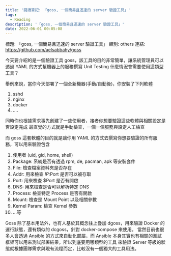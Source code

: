 ```yaml
---
title: '閱讀筆記: 「goss, 一個簡易且迅速的 server 驗證工具」'
tags:
  - Reading
description: '「goss, 一個簡易且迅速的 server 驗證工具」'
date: 2022-06-01 00:05:08
---
```


標題: 「goss, 一個簡易且迅速的 server 驗證工具」
類別: others
連結: https://github.com/aelsabbahy/goss

今天要介紹的是一個驗證工具 goss，該工具的目的非常簡單，讓系統管理員可以透過 YAML 的方式幫機器上的服務撰寫 Unit Testing
什麼情況會需要使用這類型工具？

舉例來說，當你今天部署了一個全新機器(手動/自動後)，你安裝了下列軟體
1. sshd
2. nginx
3. docker
4. ....

同時你也根據需求事先創建了一些使用者，接者你想要驗證這些軟體與相關設定是否設定完成
最直覺的方式就是手動檢查，一個一個服務與設定人工檢查

而 goss 這套軟體的目的就是讓你用 YAML 的方式去撰寫你想要驗證的所有服務，可以用來驗證包含
1. 使用者 (uid, gid, home, shell)
2. Package: 系統是否有透過 rpm, de, pacman, apk 等安裝套件
3. File: 檢查檔案資料夾是否存在
4. Addr: 用來檢查 $IP:$Port 是否可以被存取
5. Port: 用來檢查 $Port 是否有開啟
6. DNS: 用來檢查是否可以解析特定 DNS 
7. Process: 檢查特定 Process 是否有開啟
8. Mount: 檢查是 Mount Point 以及相關參數
9. Kernel Param: 檢查 Kernel 參數
10. ...等

Goss 除了基本用法外，也有人基於其概念往上疊加 dgoss，用來驗證 Docker 的運行狀態，還有類似的 dcgoss，針對 docker-compose 來使用。
當然目前也很多人會透過 Ansible 的方式來自動化部屬，而 Ansible 本身其實也有相關的測試框架可以用來測試部署結果，所以到底要用哪類型的工具
來驗證 Server 等級的狀態就根據團隊需求與現有流程而定，比較沒有一個獨大的工具用法。

